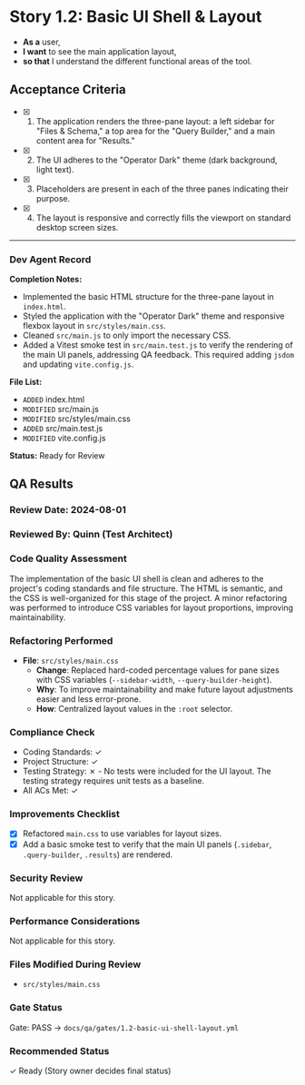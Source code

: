 # Story 1.2: Basic UI Shell & Layout

- **As a** user,
- **I want** to see the main application layout,
- **so that** I understand the different functional areas of the tool.

## Acceptance Criteria

- [x] 1. The application renders the three-pane layout: a left sidebar for "Files & Schema," a top area for the "Query Builder," and a main content area for "Results."
- [x] 2. The UI adheres to the "Operator Dark" theme (dark background, light text).
- [x] 3. Placeholders are present in each of the three panes indicating their purpose.
- [x] 4. The layout is responsive and correctly fills the viewport on standard desktop screen sizes.

---

### Dev Agent Record

**Completion Notes:**

- Implemented the basic HTML structure for the three-pane layout in `index.html`.
- Styled the application with the "Operator Dark" theme and responsive flexbox layout in `src/styles/main.css`.
- Cleaned `src/main.js` to only import the necessary CSS.
- Added a Vitest smoke test in `src/main.test.js` to verify the rendering of the main UI panels, addressing QA feedback. This required adding `jsdom` and updating `vite.config.js`.

**File List:**

- `ADDED` index.html
- `MODIFIED` src/main.js
- `MODIFIED` src/styles/main.css
- `ADDED` src/main.test.js
- `MODIFIED` vite.config.js

**Status:** Ready for Review

## QA Results

### Review Date: 2024-08-01

### Reviewed By: Quinn (Test Architect)

### Code Quality Assessment

The implementation of the basic UI shell is clean and adheres to the project's coding standards and file structure. The HTML is semantic, and the CSS is well-organized for this stage of the project. A minor refactoring was performed to introduce CSS variables for layout proportions, improving maintainability.

### Refactoring Performed

- **File**: `src/styles/main.css`
  - **Change**: Replaced hard-coded percentage values for pane sizes with CSS variables (`--sidebar-width`, `--query-builder-height`).
  - **Why**: To improve maintainability and make future layout adjustments easier and less error-prone.
  - **How**: Centralized layout values in the `:root` selector.

### Compliance Check

- Coding Standards: ✓
- Project Structure: ✓
- Testing Strategy: ✗ - No tests were included for the UI layout. The testing strategy requires unit tests as a baseline.
- All ACs Met: ✓

### Improvements Checklist

- [x] Refactored `main.css` to use variables for layout sizes.
- [x] Add a basic smoke test to verify that the main UI panels (`.sidebar`, `.query-builder`, `.results`) are rendered.

### Security Review

Not applicable for this story.

### Performance Considerations

Not applicable for this story.

### Files Modified During Review

- `src/styles/main.css`

### Gate Status

Gate: PASS → `docs/qa/gates/1.2-basic-ui-shell-layout.yml`

### Recommended Status

✓ Ready
(Story owner decides final status)
